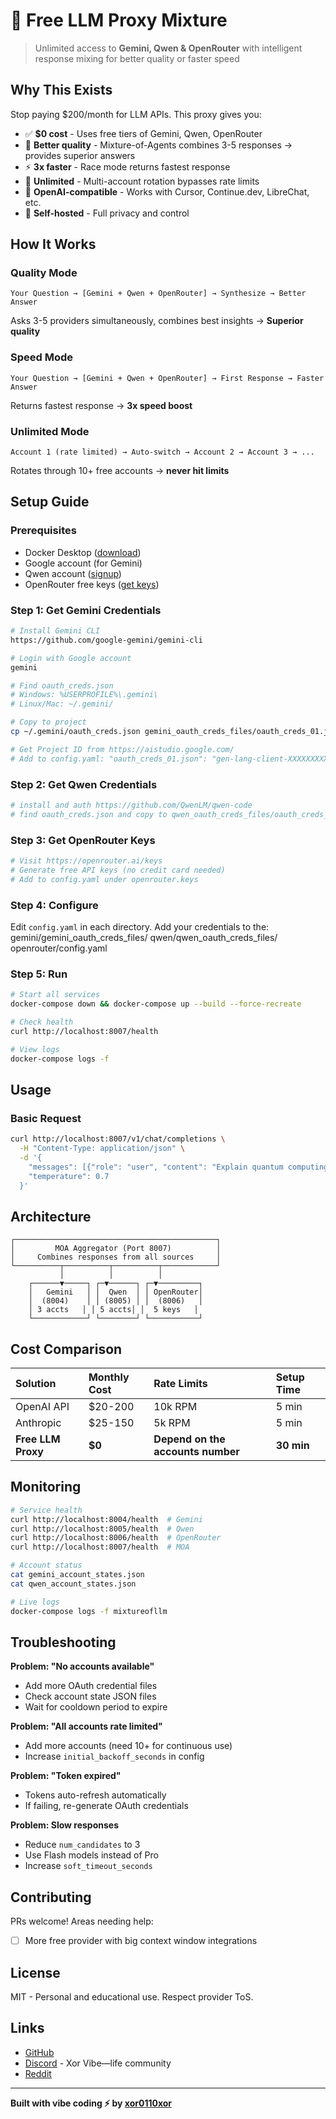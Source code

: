 
# 🚀 Free LLM Proxy Mixture

> Unlimited access to **Gemini, Qwen \& OpenRouter** with intelligent response mixing for better quality or faster speed


## Why This Exists

Stop paying \$200/month for LLM APIs. This proxy gives you:

- ✅ **\$0 cost** - Uses free tiers of Gemini, Qwen, OpenRouter
- 🧠 **Better quality** - Mixture-of-Agents combines 3-5 responses → provides superior answers
- ⚡ **3x faster** - Race mode returns fastest response
- 🔄 **Unlimited** - Multi-account rotation bypasses rate limits
- 🔌 **OpenAI-compatible** - Works with Cursor, Continue.dev, LibreChat, etc.
- 🐳 **Self-hosted** - Full privacy and control



## How It Works

### Quality Mode

```
Your Question → [Gemini + Qwen + OpenRouter] → Synthesize → Better Answer
```

Asks 3-5 providers simultaneously, combines best insights → **Superior quality**

### Speed Mode

```
Your Question → [Gemini + Qwen + OpenRouter] → First Response → Faster Answer
```

Returns fastest response → **3x speed boost**

### Unlimited Mode

```
Account 1 (rate limited) → Auto-switch → Account 2 → Account 3 → ...
```

Rotates through 10+ free accounts → **never hit limits**

## Setup Guide

### Prerequisites

- Docker Desktop ([download](https://www.docker.com/products/docker-desktop))
- Google account (for Gemini)
- Qwen account ([signup](https://chat.qwen.ai/))
- OpenRouter free keys ([get keys](https://openrouter.ai/keys))


### Step 1: Get Gemini Credentials

```bash
# Install Gemini CLI
https://github.com/google-gemini/gemini-cli

# Login with Google account
gemini

# Find oauth_creds.json
# Windows: %USERPROFILE%\.gemini\
# Linux/Mac: ~/.gemini/

# Copy to project
cp ~/.gemini/oauth_creds.json gemini_oauth_creds_files/oauth_creds_01.json

# Get Project ID from https://aistudio.google.com/
# Add to config.yaml: "oauth_creds_01.json": "gen-lang-client-XXXXXXXXXX"
```


### Step 2: Get Qwen Credentials

```bash
# install and auth https://github.com/QwenLM/qwen-code
# find oauth_creds.json and copy to qwen_oauth_creds_files/oauth_creds_01.json
```


### Step 3: Get OpenRouter Keys

```bash
# Visit https://openrouter.ai/keys
# Generate free API keys (no credit card needed)
# Add to config.yaml under openrouter.keys
```


### Step 4: Configure

Edit `config.yaml` in each directory.
Add your credentials to the:
    gemini/gemini_oauth_creds_files/
    qwen/qwen_oauth_creds_files/
    openrouter/config.yaml


### Step 5: Run

```bash
# Start all services
docker-compose down && docker-compose up --build --force-recreate

# Check health
curl http://localhost:8007/health

# View logs
docker-compose logs -f
```


## Usage

### Basic Request

```bash
curl http://localhost:8007/v1/chat/completions \
  -H "Content-Type: application/json" \
  -d '{
    "messages": [{"role": "user", "content": "Explain quantum computing"}],
    "temperature": 0.7
  }'
```



## Architecture

```
┌─────────────────────────────────────────────┐
│         MOA Aggregator (Port 8007)          │
│     Combines responses from all sources     │
└──────────┬──────────┬──────────┬────────────┘
           │          │          │
    ┌──────▼─────┐ ┌─▼──────┐ ┌─▼─────────┐
    │   Gemini   │ │  Qwen  │ │ OpenRouter│
    │  (8004)    │ │ (8005) │ │  (8006)   │
    │ 3 accts   │ │ 5 accts│ │  5 keys   │
    └────────────┘ └────────┘ └───────────┘
```


## Cost Comparison

| Solution | Monthly Cost | Rate Limits | Setup Time |
| :-- | :-- | :-- | :-- |
| OpenAI API | \$20-200 | 10k RPM | 5 min |
| Anthropic | \$25-150 | 5k RPM | 5 min |
| **Free LLM Proxy** | **\$0** | **Depend on the accounts number** | **30 min** |

## Monitoring

```bash
# Service health
curl http://localhost:8004/health  # Gemini
curl http://localhost:8005/health  # Qwen
curl http://localhost:8006/health  # OpenRouter
curl http://localhost:8007/health  # MOA

# Account status
cat gemini_account_states.json
cat qwen_account_states.json

# Live logs
docker-compose logs -f mixtureofllm
```


## Troubleshooting

**Problem: "No accounts available"**

- Add more OAuth credential files
- Check account state JSON files
- Wait for cooldown period to expire

**Problem: "All accounts rate limited"**

- Add more accounts (need 10+ for continuous use)
- Increase `initial_backoff_seconds` in config

**Problem: "Token expired"**

- Tokens auto-refresh automatically
- If failing, re-generate OAuth credentials

**Problem: Slow responses**

- Reduce `num_candidates` to 3
- Use Flash models instead of Pro
- Increase `soft_timeout_seconds`


## Contributing

PRs welcome! Areas needing help:

- [ ] More free provider with big context window integrations


## License

MIT - Personal and educational use. Respect provider ToS.

## Links

- [GitHub](https://github.com/xor0110xor-prog/free-llm-proxy-mixture)
- [Discord](https://discord.gg/Jum4V2Zh3H) - Xor Vibe—life community
- [Reddit](https://reddit.com/r/XorVibeLife)

***

**Built with vibe coding ⚡ by [xor0110xor](https://github.com/xor0110xor-prog)**
